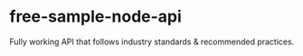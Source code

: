# free-sample-node-api
Fully working API that follows industry standards &amp; recommended practices.
